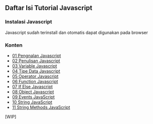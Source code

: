 ## Daftar Isi Tutorial Javascript

### Instalasi Javascript

Javascript sudah terinstall dan otomatis dapat digunakan pada browser

### Konten

- [01 Pengnalan Javascript](./[01]-pengenalan_javascript.md)
- [02 Penulisan Javascript](./[02]-Penulisan_JavaScript.md)
- [03 Variable Javascript](./[03]-Variable_JavaScript.md)
- [04 Tipe Data Javascript](./[04]-TipeData_JavaScript.md)
- [05 Operator Javascript](./[05]-Operator_JavaScript.md)
- [06 Function Javascript](./[06]-Function_JavaScript.md)
- [07 If Else Javascript](./[07]-ifElse_Javascript.md)
- [08 Object Javascript](./[08]-Object_Javascript.md)
- [09 Events JavaScript](./[09]-Events_JavaScript.md)
- [10 String JavaScript](./[10]-String_JavaScript.md)
- [11 String Methods JavaScript](./[11]-String_Methods_JavaScript.md)

[WIP]
